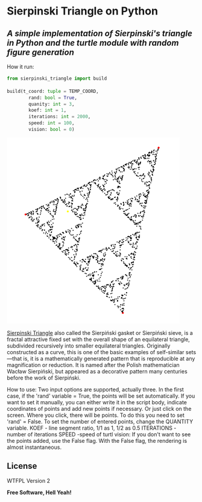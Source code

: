 # Sierpinski Triangle on Python
## _A simple implementation of Sierpinski's triangle in Python and the turtle module with random figure generation_

How it run:
```python
from sierpinski_triangle import build

build(t_coord: tuple = TEMP_COORD,
        rand: bool = True,
        quanity: int = 3,
        koef: int = 1,
        iterations: int = 2000,
        speed: int = 100,
        vision: bool = 0)
```


![N|Solid](https://raw.githubusercontent.com/di2mot/Sierpinski-Triangle/main/sierpinski_triangle.png)


[Sierpinski Triangle](https://en.wikipedia.org/wiki/Sierpi%C5%84ski_triangle "Wikipedia") also called the Sierpiński gasket or Sierpiński sieve, is a fractal attractive fixed set with the overall shape of an equilateral triangle, subdivided recursively into smaller equilateral triangles. Originally constructed as a curve, this is one of the basic examples of self-similar sets—that is, it is a mathematically generated pattern that is reproducible at any magnification or reduction. It is named after the Polish mathematician Wacław Sierpiński, but appeared as a decorative pattern many centuries before the work of Sierpiński.


How to use:
Two input options are supported, actually three. In the first case, if the 'rand' variable = True, the points will be set automatically.
If you want to set it manually, you can either write it in the script body, indicate coordinates of points and add new points if necessary. 
Or just click on the screen. Where you click, there will be points. To do this you need to set 'rand' = False.
To set the number of entered points, change the QUANTITY variable.
KOEF - line segment ratio, 1/1 as 1, 1/2 as 0.5
ITERATIONS - number of iterations
SPEED -speed of turtl
vision: If you don't want to see the points added, 
        use the False flag. With the False flag, 
        the rendering is almost instantaneous.

## License

WTFPL Version 2

**Free Software, Hell Yeah!**
